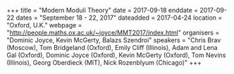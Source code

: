 +++
title = "Modern Moduli Theory"
date = 2017-09-18
enddate = 2017-09-22
dates = "September 18 - 22, 2017"
dateadded = 2017-04-24
location = "Oxford, U.K."
webpage = "http://people.maths.ox.ac.uk/~joyce/MMT2017/index.html"
organisers = "Dominic Joyce, Kevin McGerty, Balazs Szendroi"
speakers = "Chris Brav (Moscow), Tom Bridgeland (Oxford), Emily Cliff (Illinois), Adam and Lena Gal (Oxford), Dominic Joyce (Oxford), Kevin McGerty (Oxford), Tom Nevins (Illinois), Georg Oberdieck (MIT), Nick Rozenblyum (Chicago)"
+++
